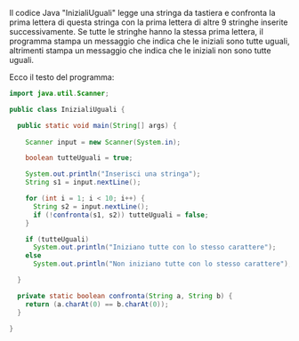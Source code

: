 Il codice Java "InizialiUguali" legge una stringa da tastiera e confronta la prima lettera di questa stringa con la prima lettera di altre 9 stringhe inserite successivamente. Se tutte le stringhe hanno la stessa prima lettera, il programma stampa un messaggio che indica che le iniziali sono tutte uguali, altrimenti stampa un messaggio che indica che le iniziali non sono tutte uguali.

Ecco il testo del programma:

```java
import java.util.Scanner;

public class InizialiUguali {

  public static void main(String[] args) {
    
    Scanner input = new Scanner(System.in);

    boolean tutteUguali = true;

    System.out.println("Inserisci una stringa");
    String s1 = input.nextLine();

    for (int i = 1; i < 10; i++) {
      String s2 = input.nextLine();
      if (!confronta(s1, s2)) tutteUguali = false;
    }

    if (tutteUguali) 
      System.out.println("Iniziano tutte con lo stesso carattere");
    else 
      System.out.println("Non iniziano tutte con lo stesso carattere");

  }

  private static boolean confronta(String a, String b) {
    return (a.charAt(0) == b.charAt(0));
  }

}
```